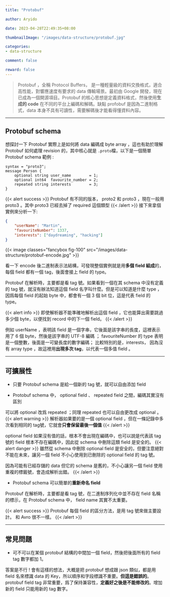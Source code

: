 ```yaml
---
title: "Protobuf"

author: Aryido

date: 2023-04-28T22:49:35+08:00

thumbnailImage: "/images/data-structure/protobuf.jpg"

categories:
- data-structure

comment: false

reward: false
---
```

<!--BODY-->
> Protobuf ，全稱 Protocol Buffers， 是一種輕量級的資料交換格式，適合高性能，對響應速度有要求的 data 傳輸場景。最初由 Google 開發，現在已成為一個開源項目。Protobuf 的核心思想是定義資料格式，然後使用**生成的 code** 在不同的平台上編碼和解碼。缺點 profobuf 是因為二進制格式，data 本身不具有可讀性，需要解碼後才能看得懂資料內容。
>

<!--more-->

---

##  Protobuf schema

想探討一下 Protobuf 實際上是如何將 data 編碼成 byte array ，這也有助於理解 Protobuf 如何處理 revision 的，其中核心就是 ```.proto```檔，以下是一個簡單 Protobuf schema 範例 :

```
syntax = "proto3";
message Person {
    optional string user_name        = 1;
    optional int64  favourite_number = 2;
    repeated string interests        = 3;
}
```
{{< alert success >}}
Protobuf 有不同的版本， proto2 和 proto3 ，現在一般用 proto3 。其中 proto3 已經去掉了 required 這個類型
{{< /alert >}}
接下來拿個實例來分析一下:

``` json
{
    "userName": "Martin",
    "favouriteNumber": 1337,
    "interests": ["daydreaming", "hacking"]
}
```
{{< image classes="fancybox fig-100" src="/images/data-structure/protobuf-encode.jpg" >}}

看一下 encode 後二進制表示法結構，可發現整個實例就是用**多個 field 組成**的，每個 field 都有一個 tag，後面會接上 field 的 type。

Protobuf 在解析時，主要都是看 tag 號。如果看到一個在其 schema 中沒有定義的 tag 號，就沒有辦法知道這個 field 名字叫什麼。但是可以知道是什麼 type ，因爲每個 field 的起始 byte 中，都會有一個 3 個 bit 位，這是代表 field 的 type。

{{< alert info >}}
即使解析器不能準確地解析出這個 field ，它也能算出需要跳過多少個 byte，以便找到 record 中的下一個 field。
{{< /alert >}}


例如 userName ，表明該 field 是一個字串，它後面是該字串的長度，這裡表示用了 6 個 byte，然後是該字串的 UTF-8 編碼 ； favouriteNumber 的 type 表明是一個整數，後面是一可變長度的數字編碼； 比較特別的是，interests， 因為沒有 array type ，故這裡用**出現多次 tag**，以代表一個多值 field 。

---

## 可擴展性

- 只要 Protobuf schema 是給一個新的 tag 號，就可以自由添加 field

-  Protobuf schema 中， optional field 、 repeated field 之間，編碼其實沒有區別

可以將 optional 改爲 repeated ；同理 repeated 也可以自由更改成 optional 。
{{< alert warning >}}
解析器如果要的是一個 optional field ，但在一條記錄中多次看到相同的 tag號，它就會**只會保留最後一個值**
{{< /alert >}}

optional field 如果沒有值的話，根本不會出現在編碼中，也可以說是代表該 tag 號的 field 根本不存在編碼中，因此從 schema 中刪除這類 field 是安全的。
{{< alert danger >}}
雖然從 schema 中刪除 optional field 是安全的，但要注意絕對不能在未來，讓另一個 field 不小心使用到已刪除的 optional field 的 tag 號。

因為可能有已經存儲的 data 但它的 schema 是舊的，不小心讓另一個 field 使用重複的標籤號，會造成解析出錯。
{{< /alert >}}


- Protobuf schema 可以簡單的**重新命名 field**

Protobuf 在解析時，主要都是看 tag 號，在二進制序列化中並不存在 field 名稱的標示，在 Protobuf schema 中， field name 其實不太重要。

{{< alert success >}}
Protobuf 每個 field 的區分方法，是用 tag 號來做主要設計。 和 Avro 很不一樣。
{{< /alert >}}

---

## 常見問題

- 可不可以在某個 protobuf 結構的中間加一個 field，然後把後面所有的 field tag 數字都加 1。

答案是不行 ! 會有這樣的想法，大概是把 protobuf 想成跟 json 類似，都是用 field 名來標識 data 的 Key，所以順序和字段標識不重要。**但這是錯誤的**。 protobuf field tag 非常重要，爲了保持兼容性，**定義好之後是不能修改的**。增加新的 field 只能用新的 tag 數字。
